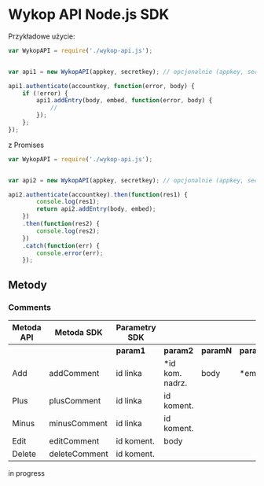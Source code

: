 # Wykop API Node.js SDK

Przykładowe użycie:
```javascript
var WykopAPI = require('./wykop-api.js');


var api1 = new WykopAPI(appkey, secretkey); // opcjonalnie (appkey, secretkey, oputput, format)

api1.authenticate(accountkey, function(error, body) {
	if (!error) {
    	api1.addEntry(body, embed, function(error, body) {
    		// 
    	});
  	};
});
```
z Promises
```javascript
var WykopAPI = require('./wykop-api.js');


var api2 = new WykopAPI(appkey, secretkey); // opcjonalnie (appkey, secretkey, oputput, format)

api2.authenticate(accountkey).then(function(res1) {
        console.log(res1);
        return api2.addEntry(body, embed);
    })
    .then(function(res2) {
        console.log(res2);
    })
    .catch(function(err) {
        console.error(err);
    });
```


    


## Metody

### Comments

| Metoda API    | Metoda SDK     | Parametry SDK |   |  |  |
| ------------- | ------------- | ------------- | ------------- | ------------- | ------------- |
|               |                |  **param1**       |  **param2** | **paramN** | **paramN**  |
| Add | addComment | id linka | *id kom. nadrz. | body | *embed |  |
| Plus | plusComment | id linka | id koment. |  |  |
| Minus | minusComment | id linka | id koment. |  |  |
| Edit | editComment | id koment. | body  |  |  |
| Delete | deleteComment | id koment. |  |  |  |

in progress

